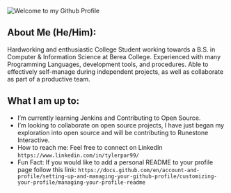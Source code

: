 ![Welcome to my Github Profile](https://user-images.githubusercontent.com/67805799/133959025-01d7eabe-a4e7-471d-8cb7-00677eec8fc8.png)


## About Me (He/Him):
 Hardworking and enthusiastic College Student working towards a B.S. in Computer & Information Science at Berea College. Experienced with many Programming Languages,      development tools, and procedures. Able to effectively self-manage during independent projects, as well as collaborate as part of a productive team.

## What I am up to:
- I’m currently learning Jenkins and Contributing to Open Source.
- I’m looking to collaborate on open source projects, I have just began my exploration into open source and will be contributing to Runestone Interactive.
- How to reach me: Feel free to connect on LinkedIn `https://www.linkedin.com/in/tylerpar99/`
- Fun Fact: If you would like to add a personal README to your profile page follow this link: `https://docs.github.com/en/account-and-profile/setting-up-and-managing-your-github-profile/customizing-your-profile/managing-your-profile-readme`
